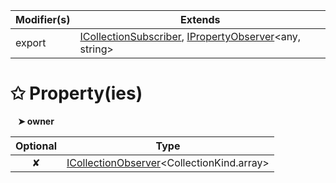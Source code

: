 | Modifier(s)                            | Extends                                    |
|----------------------------------------|--------------------------------------------|
| export | [ICollectionSubscriber](/runtime/interface/observation/icollectionsubscriber.md), [IPropertyObserver](/runtime/interface/observation/ipropertyobserver.md)&lt;any, string&gt; |

# &#10025; Property(ies)

&nbsp;&nbsp; **&#10148; owner**

| Optional                           | Type                         |
|:----------------------------------:|------------------------------|
| ✘ | [ICollectionObserver](/runtime/interface/observation/icollectionobserver.md)&lt;CollectionKind.array&gt; |